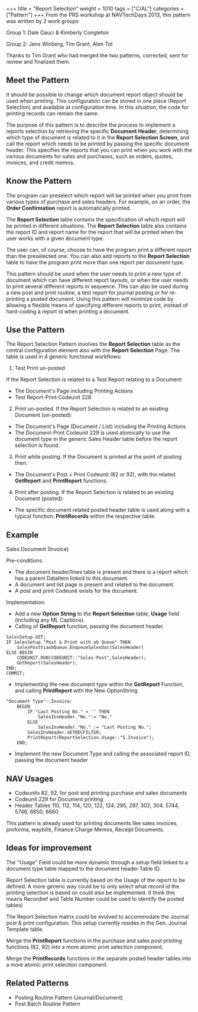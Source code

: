 +++
title = "Report Selection"
weight = 1010
tags = ["C/AL"]
categories = ["Pattern"]
+++
From the PRS workshop at NAVTechDays 2013, this pattern was written by 2 work groups

Group 1: Dale Gauci & Kimberly Congleton

Group 2: Jens Winberg, Tim Grant, Alen Tot

Thanks to Tim Grant who had merged the two patterns, corrected, sent for review and finalized them.

## Meet the Pattern

It should be possible to change which document report object should be used when printing. This configuration can be stored in one place (Report Selection) and available at configuration time. In this situation, the code for printing records can remain the same.

The purpose of this pattern is to describe the process to implement a reports selection by retrieving the specific **Document Header**, determining which type of document is related to it in the **Report Selection Screen**, and call the report which needs to be printed by passing the specific document header. This specifies the reports that you can print when you work with the various documents for sales and purchases, such as orders, quotes, invoices, and credit memos.

## Know the Pattern

The program can preselect which report will be printed when you print from various types of purchase and sales headers. For example, on an order, the **Order Confirmation** report is automatically printed.

The **Report Selection** table contains the specification of which report will be printed in different situations. The **Report Selection** table also contains the report ID and report name for the report that will be printed when the user works with a given document type.

The user can, of course, choose to have the program print a different report than the preselected one. You can also add reports to the **Report Selection** table to have the program print more than one report per document type.

This pattern should be used when the user needs to print a new type of document which can have different report layouts, or when the user needs to print several different reports in sequence. This can also be used during a new post and print routine, a test report for journal posting or for re-printing a posted document. Using this pattern will minimize code by allowing a flexible means of specifying different reports to print, instead of hard-coding a report id when printing a document.

## Use the Pattern

The Report Selection Pattern involves the **Report Selection** table as the central configuration element also with the **Report Selection** Page. The table is used in 4 generic functional workflows:

1. Test Print un-posted

If the Report Selection is related to a Test Report relating to a Document:

  * The Document's Page including Printing Actions
  * Test Report-Print Codeunit 228

2. Print un-posted. If the Report Selection is related to an existing Document (un-posted):

  * The Document's Page (Document / List) including the Printing Actions
  * The Document-Print Codeunit 229 is used atomically to use the document type in the generic Sales Header table before the report selection is found.

3. Print while posting. If the Document is printed at the point of posting then:

  * The Document's Post + Print Codeunit (82 or 92), with the related **GetReport** and **PrintReport** functions.

4. Print after posting. If the Report Selection is related to an existing Document (posted):

  * The specific document related posted header table is used along with a typical function: **PrintRecords** within the respective table.

## Example

Sales Document (Invoice)

Pre-conditions

* The document header/lines table is present and there is a report which has a parent DataItem linked to this document.
* A document and list page is present and related to the document.
* A post and print Codeunit exists for the document.

Implementation:

* Add a new **Option String** to the **Report Selection** table, **Usage** field (including any ML Captions).
* Calling of **GetReport** function, passing the document header.

```al
SalesSetup.GET;
IF SalesSetup."Post & Print with ob Queue" THEN
    SalesPostViaobQueue.EnqueueSalesDoc(SalesHeader)
ELSE BEGIN
    CODEUNIT.RUN(CODEUNIT::"Sales-Post",SalesHeader);
    GetReport(SalesHeader);
END;
COMMIT;
```

* Implementing the new document type within the **GetReport** Function, and calling **PrintReport** with the New OptionString

```al
"Document Type"::Invoice:
    BEGIN
        IF "Last Posting No." = '' THEN
            SalesInvHeader."No.":= "No."
        ELSE
            SalesInvHeader."No." := "Last Posting No.";
        SalesInvHeader.SETRECFILTER;
        PrintReport(ReportSelection.Usage::"S.Invoice");
    END;
```

* Implement the new Document Type and calling the associated report ID, passing the document header

## NAV Usages

* Codeunits 82, 92, for post and printing purchase and sales documents
* Codeunit 229 for Document printing
* Header Tables 110, 112, 114, 120, 122, 124, 295, 297, 302, 304\. 5744, 5746, 6650, 6660

This pattern is already used for printing documents like sales invoices, proforma, waybills, Finance Charge Memos, Receipt Documents.

## Ideas for improvement

The "Usage" Field could be more dynamic through a setup field linked to a document type table mapped to the document header Table ID.

Report Selection table is currently based on the Usage of the report to be defined. A more generic way could be to only select what record id the printing selection is based on could also be implemented. (I think this means Recordref and Table Number could be used to identify the posted tables)

The Report Selection matrix could be evolved to accommodate the Journal post & print configuration. This setup currently resides in the Gen. Journal Template table.

Merge the **PrintReport** functions in the purchase and sales post printing functions (82, 92) into a more atomic print selection component.

Merge the **PrintRecords** functions in the separate posted header tables into a more atomic print selection component.

## Related Patterns

* Posting Routine Pattern (Journal/Document)
* Post Batch Routine Pattern
